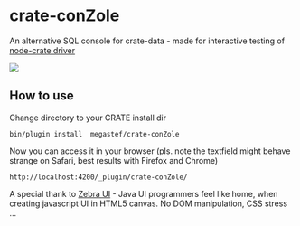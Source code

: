 crate-conZole
=============

An alternative SQL console for crate-data - made for interactive testing of [node-crate driver](https://github.com/megastef/node-crate)


![](http://i57.tinypic.com/2j8kmq.png )


## How to use
Change directory to your CRATE install dir

```
bin/plugin install  megastef/crate-conZole
```

Now you can access it in your browser (pls. note the textfield might behave strange on Safari, best results with Firefox and Chrome)

```
http://localhost:4200/_plugin/crate-conZole/
```


A special thank to [Zebra UI](http://www.zebkit.com/) - Java UI programmers feel like home, when creating javascript UI in HTML5 canvas.
No DOM manipulation, CSS stress ...

